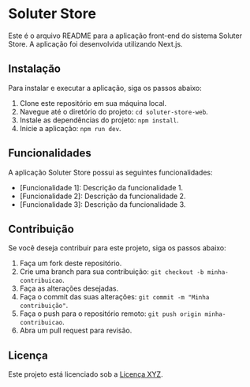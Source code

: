# Soluter Store

Este é o arquivo README para a aplicação front-end do sistema Soluter Store. A aplicação foi desenvolvida utilizando Next.js.

## Instalação

Para instalar e executar a aplicação, siga os passos abaixo:

1. Clone este repositório em sua máquina local.
2. Navegue até o diretório do projeto: `cd soluter-store-web`.
3. Instale as dependências do projeto: `npm install`.
4. Inicie a aplicação: `npm run dev`.

## Funcionalidades

A aplicação Soluter Store possui as seguintes funcionalidades:

- [Funcionalidade 1]: Descrição da funcionalidade 1.
- [Funcionalidade 2]: Descrição da funcionalidade 2.
- [Funcionalidade 3]: Descrição da funcionalidade 3.

## Contribuição

Se você deseja contribuir para este projeto, siga os passos abaixo:

1. Faça um fork deste repositório.
2. Crie uma branch para sua contribuição: `git checkout -b minha-contribuicao`.
3. Faça as alterações desejadas.
4. Faça o commit das suas alterações: `git commit -m "Minha contribuição"`.
5. Faça o push para o repositório remoto: `git push origin minha-contribuicao`.
6. Abra um pull request para revisão.

## Licença

Este projeto está licenciado sob a [Licença XYZ](link-para-licenca).
 
